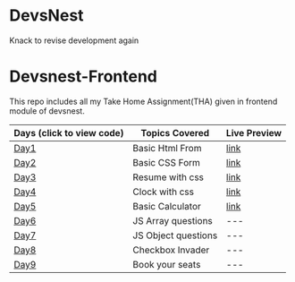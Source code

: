 # DevsNest
Knack to revise development again

# Devsnest-Frontend

This repo includes all my Take Home Assignment(THA) given in frontend module of devsnest.

| Days (click to view code)         | Topics Covered      | Live Preview                                                                 |
| --------------------------------- | ------------------- | ---------------------------------------------------------------------------- |
| [Day1](https://github.com/Komal7209/DevsNest/tree/master/Day1 )                  | Basic Html From     | [link](https://komal7209.github.io/DevsNest/Day1/Letter.html)       |
| [Day2](https://github.com/Komal7209/DevsNest/tree/master/Day%202)                  | Basic CSS Form      | [link](https://komal7209.github.io/DevsNest/Day2/CSSAdded.html)               |
| [Day3](https://github.com/Komal7209/DevsNest/tree/master/Day3)                  | Resume with css     | [link](https://komal7209.github.io/DevsNest/Day3/Resume.html)                  |
| [Day4](https://github.com/Komal7209/DevsNest/tree/master/Day%204)                  | Clock with css      | [link](https://komal7209.github.io/DevsNest/Day4/Clock.html)                  |
| [Day5](https://github.com/Komal7209/DevsNest/tree/master/Day%205) | Basic Calculator    | [link](https://komal7209.github.io/DevsNest//Day5/calculator.html) |
| [Day6](https://github.com/Komal7209/DevsNest/tree/master/Day%206)                  | JS Array questions  | ---                                                                          |
| [Day7](./day-07/script.js)        | JS Object questions | ---                                                                          |
| [Day8](./day-08/script.js)        | Checkbox Invader    | ---                                                                          |
| [Day9](./day-09)                  | Book your seats     | ---                                                                          |

